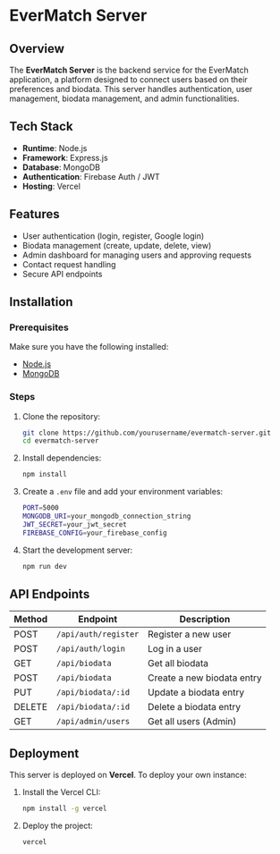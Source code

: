 # EverMatch Server

## Overview
The **EverMatch Server** is the backend service for the EverMatch application, a platform designed to connect users based on their preferences and biodata. This server handles authentication, user management, biodata management, and admin functionalities.

## Tech Stack
- **Runtime**: Node.js
- **Framework**: Express.js
- **Database**: MongoDB
- **Authentication**: Firebase Auth / JWT
- **Hosting**: Vercel

## Features
- User authentication (login, register, Google login)
- Biodata management (create, update, delete, view)
- Admin dashboard for managing users and approving requests
- Contact request handling
- Secure API endpoints

## Installation

### Prerequisites
Make sure you have the following installed:
- [Node.js](https://nodejs.org/)
- [MongoDB](https://www.mongodb.com/)

### Steps
1. Clone the repository:
   ```sh
   git clone https://github.com/yourusername/evermatch-server.git
   cd evermatch-server
   ```
2. Install dependencies:
   ```sh
   npm install
   ```
3. Create a `.env` file and add your environment variables:
   ```sh
   PORT=5000
   MONGODB_URI=your_mongodb_connection_string
   JWT_SECRET=your_jwt_secret
   FIREBASE_CONFIG=your_firebase_config
   ```
4. Start the development server:
   ```sh
   npm run dev
   ```

## API Endpoints
| Method | Endpoint                     | Description                  |
|--------|------------------------------|------------------------------|
| POST   | `/api/auth/register`         | Register a new user          |
| POST   | `/api/auth/login`            | Log in a user                |
| GET    | `/api/biodata`               | Get all biodata              |
| POST   | `/api/biodata`               | Create a new biodata entry   |
| PUT    | `/api/biodata/:id`           | Update a biodata entry       |
| DELETE | `/api/biodata/:id`           | Delete a biodata entry       |
| GET    | `/api/admin/users`           | Get all users (Admin)        |

## Deployment
This server is deployed on **Vercel**. To deploy your own instance:
1. Install the Vercel CLI:
   ```sh
   npm install -g vercel
   ```
2. Deploy the project:
   ```sh
   vercel
   ```


